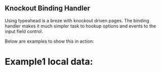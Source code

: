 Knockout Binding Handler
---------------

Using typeahead is a breze with knockout driven pages.
The binding handler makes it much simpler task to hookup options and events to the input field control.

Below are examples to show this in action:

Example1 local data:
====
